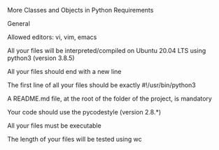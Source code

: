 More Classes and Objects in Python
Requirements

General

Allowed editors: vi, vim, emacs

All your files will be interpreted/compiled on Ubuntu 20.04 LTS using python3 (version 3.8.5)

All your files should end with a new line

The first line of all your files should be exactly #!/usr/bin/python3

A README.md file, at the root of the folder of the project, is mandatory

Your code should use the pycodestyle (version 2.8.*)

All your files must be executable

The length of your files will be tested using wc
